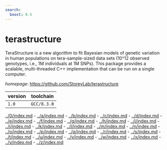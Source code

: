 ```yaml
---
search:
  boost: 0.5
---
```

# terastructure

TeraStructure is a new algorithm to fit Bayesian models of genetic variation in human  populations on tera-sample-sized data sets (10^12 observed genotypes, i.e., 1M individuals at 1M SNPs).  This package provides a scalable, multi-threaded C++ implementation that can be run on a single computer.

*homepage*: <https://github.com/StoreyLab/terastructure>

version | toolchain
--------|----------
``1.0`` | ``GCC/8.3.0``

[../0/index.md](0) - [../a/index.md](a) - [../b/index.md](b) - [../c/index.md](c) - [../d/index.md](d) - [../e/index.md](e) - [../f/index.md](f) - [../g/index.md](g) - [../h/index.md](h) - [../i/index.md](i) - [../j/index.md](j) - [../k/index.md](k) - [../l/index.md](l) - [../m/index.md](m) - [../n/index.md](n) - [../o/index.md](o) - [../p/index.md](p) - [../q/index.md](q) - [../r/index.md](r) - [../s/index.md](s) - [../t/index.md](t) - [../u/index.md](u) - [../v/index.md](v) - [../w/index.md](w) - [../x/index.md](x) - [../y/index.md](y) - [../z/index.md](z)

